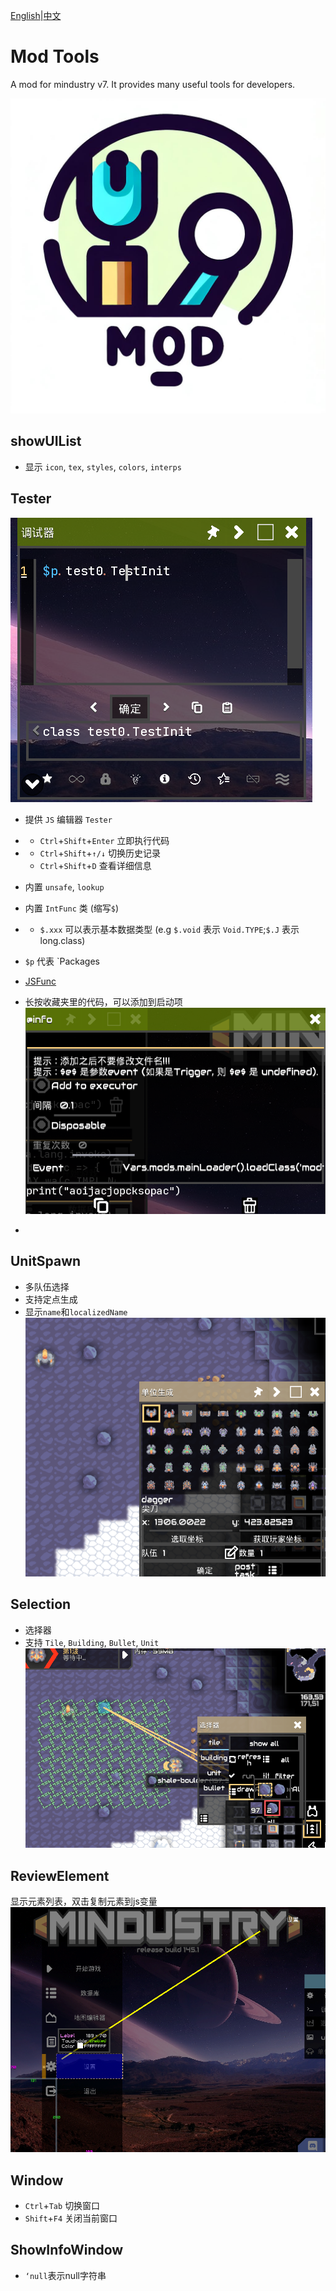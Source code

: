 [English](README_en.md)|[中文](README.md)

# Mod Tools

A mod for mindustry v7.
It provides many useful tools for developers.

![icon.png](./assets/icon.png)

## showUIList

- 显示 `icon`, `tex`, `styles`, `colors`, `interps`

## Tester

![](./screenshots/tester.png)

- 提供 `JS` 编辑器 `Tester`
- - `Ctrl`+`Shift`+`Enter` 立即执行代码
- - `Ctrl`+`Shift`+`↑/↓` 切换历史记录
  - `Ctrl`+`Shift`+`D` 查看详细信息
- 内置 `unsafe`, `lookup`
- 内置 `IntFunc` 类 (缩写`$`)
- + `$.xxx` 可以表示基本数据类型 (e.g `$.void` 表示 `Void.TYPE`;`$.J` 表示 long.class)
- `$p` 代表 `Packages
- [JSFunc](src/modtools/utils/JSFunc.java)

- 长按收藏夹里的代码，可以添加到启动项
  ![](./screenshots/startup.png)
-

## UnitSpawn

- 多队伍选择
- 支持定点生成
- 显示`name`和`localizedName`
  ![unitSpawn](./screenshots/unit_spawn.png)

## Selection

- 选择器
- 支持 `Tile`, `Building`, `Bullet`, `Unit`
  ![selection](./screenshots/selection.png)

## ReviewElement

显示元素列表，双击复制元素到js变量
![reviewElement](./screenshots/review_element.png)

## Window

- `Ctrl`+`Tab` 切换窗口
- `Shift`+`F4` 关闭当前窗口

## ShowInfoWindow

- `‘null`表示null字符串
